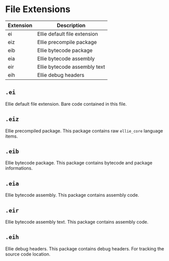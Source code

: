 # File Extensions

| Extension | Description                      |
| --------- | -------------------------------- |
| ei        | Ellie default file extension     |
| eiz       | Ellie precompile package         |
| eib       | Ellie bytecode package           |
| eia       | Ellie bytecode assembly          |
| eir       | Ellie bytecode assembly text     |
| eih       | Ellie debug headers              |

## `.ei`
Ellie default file extension. Bare code contained in this file.

## `.eiz`
Ellie precompiled package. This package contains raw `ellie_core` language items.

## `.eib`
Ellie bytecode package. This package contains bytecode and package informations.

## `.eia`
Ellie bytecode assembly. This package contains assembly code.

## `.eir`
Ellie bytecode assembly text. This package contains assembly code.

## `.eih`
Ellie debug headers. This package contains debug headers. For tracking the source code location.
